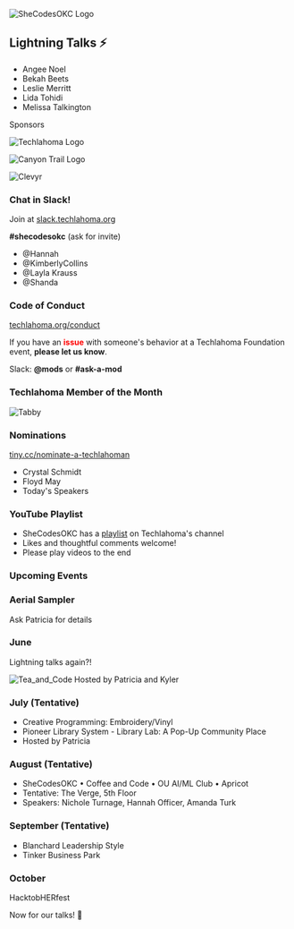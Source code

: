 ![SheCodesOKC Logo](https://personal-k8s-main-space.nyc3.digitaloceanspaces.com/simpleslides.dev/user-uploads/40/01HSMEQDP64ABGZHRHE3FY86BS.png)

## Lightning Talks ⚡
* Angee Noel
* Bekah Beets
* Leslie Merritt
* Lida Tohidi
* Melissa Talkington

Sponsors

![Techlahoma Logo](https://personal-k8s-main-space.nyc3.digitaloceanspaces.com/simpleslides.dev/user-uploads/38/01HSMEHB913M3M3NFF1ZQE0KY7.png)

![Canyon Trail Logo](https://personal-k8s-main-space.nyc3.digitaloceanspaces.com/simpleslides.dev/user-uploads/39/01HSMEJ54758WV0XX7TVZ42Z48.png)

![Clevyr](https://personal-k8s-main-space.nyc3.digitaloceanspaces.com/simpleslides.dev/user-uploads/36/01HSME9XYP9DPZE96G9EQA2146.png)

### Chat in Slack!
Join at [slack.techlahoma.org](https://slack.techlahoma.org)

**#shecodesokc** (ask for invite)
- @Hannah
- @KimberlyCollins
- @Layla Krauss
- @Shanda

### Code of Conduct
[techlahoma.org/conduct](https://techlahoma.org/conduct)

If you have an <span style="color: red;">**issue**</span> with someone's behavior at a Techlahoma Foundation event, **please let us know**.  

Slack: **@mods** or **#ask-a-mod**

### Techlahoma Member of the Month

![Tabby](https://www.techlahoma.org/wp-content/uploads/2025/03/Member-of-the-Month_-_March-2025_-_Tabby-Douglass.jpg)

### Nominations
[tiny.cc/nominate-a-techlahoman](https://tiny.cc/nominate-a-techlahoman)
* Crystal Schmidt
* Floyd May
* Today's Speakers

### YouTube Playlist
* SheCodesOKC has a [playlist](https://www.youtube.com/playlist?list=PLdW0ayjzW_LCTxJGdEZ63341aTLDGJAbb) on Techlahoma's channel
* Likes and thoughtful comments welcome!
* Please play videos to the end

### Upcoming Events

### Aerial Sampler
Ask Patricia for details

### June
Lightning talks again?!

![Tea_and_Code](https://secure.meetupstatic.com/photos/event/5/7/c/d/600_527422477.webp?w=384)
Hosted by Patricia and Kyler

### July (Tentative)
* Creative Programming: Embroidery/Vinyl
* Pioneer Library System - Library Lab: A Pop-Up Community Place
* Hosted by Patricia

### August (Tentative)
* SheCodesOKC • Coffee and Code • OU AI/ML Club • Apricot
* Tentative: The Verge, 5th Floor
* Speakers: Nichole Turnage, Hannah Officer, Amanda Turk

### September (Tentative)
* Blanchard Leadership Style
* Tinker Business Park

### October
HacktobHERfest

Now for our talks! 🎉
